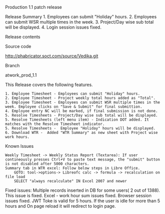 Production 1.1 patch release

Release Summary
    1. Employees can submit "Holiday" hours.
    2. Employees can submit WSR multiple times in the week.
    3. Project/Day wise sub total will be displayed.
    4. Login session issues fixed.
         

Release contents

Source code

http://phabricator.soct.com/source/Vedika.git

Branch 

atwork_prod_1.1

This Release covers the following features.

    1. Employee Timesheet - Employees can submit "Holiday" hours.
    2. Employee Timesheet - Project weekly total hours added as "Total".
    3. Employee Timesheet - Employees can submit WSR multiple times in the week. Employee clicks on "Save & Submit" for final submittion.    
    4. Employee entry NC will be marked, if final submission is not done.
    5. Resolve Timesheets - Project/Day wise sub total will be displayed.
    5. Resolve Timesheets (left menu item) - Indication DOT added. It matches with the Resolve Timesheet indicator.
    5. Resolve Timesheets -  Employee "Holiday" hours will be displayed.
    6. Download WTR -  Added "WTR Summary" as new sheet with Project wise work hours.
         

Known Issues

    Weekly Timesheet -> Weekly Status Report (Textarea): If user contineously presses Ctrl+V to paste text message, the "submit" button is not disabled after 5000 characters.
    Summary tab in WTR excel: Follow below steps in Libre Office.
        GOTO: tool->options-> Libreofc calc -> formula -> recalculation on file load 
        SELECT "always recalculate" IN Excel 2007 and newer
    
    
Fixed issues:
    Multiple records inserted in DB for some users( 2 out of 1388). This issue is fixed.
    Excel - work hour sum issues fixed.
    Browser session issues fixed. JWT Toke is valid for 5 hours. If the user is idle for more than 5 hours and On page reload it will redirect to login page.
    
     
         

